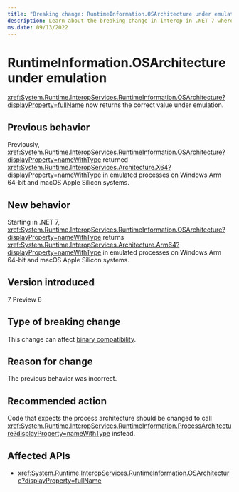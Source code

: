 ```yaml
---
title: "Breaking change: RuntimeInformation.OSArchitecture under emulation"
description: Learn about the breaking change in interop in .NET 7 where RuntimeInformation.OSArchitecture now returns the correct value under emulation.
ms.date: 09/13/2022
---
```

# RuntimeInformation.OSArchitecture under emulation

<xref:System.Runtime.InteropServices.RuntimeInformation.OSArchitecture?displayProperty=fullName> now returns the correct value under emulation.

## Previous behavior

Previously, <xref:System.Runtime.InteropServices.RuntimeInformation.OSArchitecture?displayProperty=nameWithType> returned <xref:System.Runtime.InteropServices.Architecture.X64?displayProperty=nameWithType> in emulated processes on Windows Arm 64-bit and macOS Apple Silicon systems.

## New behavior

Starting in .NET 7, <xref:System.Runtime.InteropServices.RuntimeInformation.OSArchitecture?displayProperty=nameWithType> returns <xref:System.Runtime.InteropServices.Architecture.Arm64?displayProperty=nameWithType> in emulated processes on Windows Arm 64-bit and macOS Apple Silicon systems.

## Version introduced

7 Preview 6

## Type of breaking change

This change can affect [binary compatibility](../../categories.md#binary-compatibility).

## Reason for change

The previous behavior was incorrect.

## Recommended action

Code that expects the process architecture should be changed to call <xref:System.Runtime.InteropServices.RuntimeInformation.ProcessArchitecture?displayProperty=nameWithType> instead.

## Affected APIs

- <xref:System.Runtime.InteropServices.RuntimeInformation.OSArchitecture?displayProperty=fullName>
